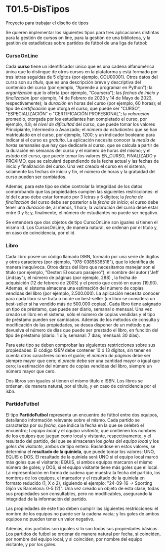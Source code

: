 # T01.5-DisTipos
Proyecto para trabajar el diseño de tipos

Se quieren implementar los siguientes tipos para tres aplicaciones distintas para la gestión de cursos on line, para la gestión de una biblioteca, y la gestión de estadísticas sobre partidos de fútbol de una liga de futbol:

### CursoOnLine

Cada **curso** tiene un identificador único que es una cadena alfanumérica única que lo distingue de otros cursos en la plataforma y está formado por tres letras seguidas de 5 dígitos (por ejemplo, COU00001). Otros datos del curso son su *título*, que es una descripción breve y descriptiva del contenido del curso (por ejemplo, "Aprende a programar en Python"); la *organización* que lo oferta (por ejemplo, "Coursera"); las *fechas de inicio y finalización* (por ejemplo, 14 de Febrero de 2023 y 14 de Mayo de 2023, respectivamente);  la *duración* en horas del curso (por ejemplo, 60 horas); el tipo de *certificación* que otorga el curso, que puede ser "CURSO", "ESPECIALIZACIÓN" o "CERTIFICACIÓN PROFESIONAL"; la *valoración* promedio, otorgada por los estudiantes han completado el curso, por ejemplo, 4.8; el *nivel de dificultad* del curso, que puede tomar los valores Principiante, Intermedio o Avanzado; el *número de estudiantes* que se han matriculado en el curso, por ejemplo, 1200; y un indicador booleano para indicar si el curso es *gratuito*. La aplicación necesita conocer la *media de horas* semanales que hay que dedicarle al curso, que se calcula a partir de la duración en semanas del curso y el número de horas del mismo; y el *estado* del curso, que puede tomar los valores EN_CURSO, FINALIZADO y PROXIMO, que se calculará dependiendo de la fecha actual y las fechas de inicio y finalización del curso.
Una vez creado el curso en el sistema, solamente las fechas de inicio y fin, el número de horas y la gratuidad del curso pueden ser cambiados.

Además, para este tipo se debe controlar la integridad de los datos comprobando que las propiedades cumplen las siguientes restricciones: el *id* del curso debe estar formado por 3 letras y 5 dígitos; la *fecha de finalización* del curso debe ser posterior a la *fecha de inicio*; el curso debe tener una *duración* de, al menos, 1 hora; la *valoración* del curso debe estar entre 0 y 5; y, finalmente, el número de estudiantes no puede ser negativo.

Se entenderá que dos objetos de tipo CursoOnLine son iguales si tienen el mismo id. Los CursosOnLine, de manera natural, se ordenan por el título y, en caso de coincidencia, por el id.


### Libro

Cada libro posee un código llamado ISBN, formado por una serie de dígitos y otros caracteres (por ejemplo, "978-0385536516"), que lo identifica de manera inequívoca. Otros datos del libro que necesitamos manejar son el título (por ejemplo, "Dexter: El oscuro pasajero"), el nombre del autor ("Jeff Lindsay"), el número de páginas (por ejemplo, 288) , la fecha de adquisición (12 de febrero de 2005) y el precio que costó en euros (19,90). Además, el sistema almacena una estimación del número de copias vendidas del libro (por ejemplo, 2.500.000). La aplicación necesita conocer para cada libro si se trata o no de un best-seller (un libro se considera un best-seller si ha vendido más de 500.000 copias). Cada libro tiene asignado un tipo de préstamo, que puede ser diario, semanal o mensual. Una vez creado un libro en el sistema, sólo el número de copias vendidas y el tipo de préstamo pueden ser cambiados.
Además de los métodos de consulta y modificación de las propiedades, se desea disponer de un método que devuelva el número de días que puede ser prestado el libro, en función del tipo de préstamo (diario: 1 día; semanal: 7 días; mensual: 30 días).


Para este tipo se deben comprobar las siguientes restricciones sobre sus propiedades: El código *ISBN* debe contener 10 ó 13 dígitos, sin tener en cuenta otros caracteres como el guión; el *número de páginas* debe ser siempre mayor que cero; el *precio* debe ser una cantidad mayor o igual que cero; la estimación del número de copias vendidas del libro, siempre un número mayor que cero.


Dos libros son iguales si tienen el mismo título e ISBN. Los libros se ordenan, de manera natural, por el título, y en caso de coincidencia por el isbn.


### PartidoFutbol

El tipo **PartidoFutbol** representa un encuentro de fútbol entre dos equipos, detallando información relevante sobre el mismo. Cada partido se caracteriza por su *fecha*, que indica la fecha en la que se celebró el encuentro; l *equipo local* y el *equipo visitante*, que contienen los nombres de los equipos que juegan como local y visitante, respectivamente, y el resultado del partido, del que se almacenan los *goles del equipo local* y los *goles del visitante*, ambos de tipo entero. Basándose en estos valores, se determina el **resultado de la quiniela**, que puede tomar los valores: UNO, EQUIS o DOS. El resultado de la quiniela será UNO si el equipo local marcó más goles que el visitante; EQUIS, si ambos equipos marcaron el mismo número de goles; y DOS, si el equipo visitante tiene más goles que el local. La representación en forma de cadena que muestra la fecha del partido, los nombres de los equipos, el marcador y el resultado de la quiniela en formato reducido (1, X o 2), siguiendo el ejemplo: "24-09-16 -> Sporting Gijón vs Barcelona: 0-5 (2)". Una vez creado un objeto de esta clase, todas sus propiedades son consultables, pero no modificables, asegurando la integridad de la información del partido. 

Las propiedades de este tipo deben cumplir las siguientes restricciones: el nombre de los equipos no puede ser la cadena vacía; y los goles de ambos equipos no pueden tener un valor negativo.

Además, dos partidos son iguales si lo son todas sus propiedades básicas. Los partidos de futbol se ordenar de manera natural por fecha, si coinciden, por nombre del equipo local, y si coinciden, por nombre del equipo visitante, y por los goles.
